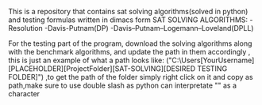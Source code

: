 This is a repository that contains sat solving algorithms(solved in python) and testing formulas written in dimacs form SAT SOLVING ALGORITHMS: -Resolution -Davis-Putnam(DP) -Davis–Putnam–Logemann–Loveland(DPLL)

For the testing part of the program, download the solving algorithms along with the benchmark algorithms, and update the path in them accordingly , this is just an example of what a path looks like: ("C:\Users[YourUsername][PLACEHOLDER][ProjectFolder][SAT-SOLVING][DESIRED TESTING FOLDER]") ,to get the path of the folder simply right click on it and copy as path,make sure to use double slash as python can interpretate "" as a character

